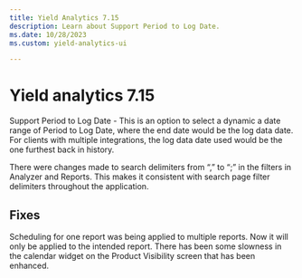 ```yaml
---
title: Yield Analytics 7.15
description: Learn about Support Period to Log Date. 
ms.date: 10/28/2023
ms.custom: yield-analytics-ui

---
```



# Yield analytics 7.15

Support Period to Log Date - This is an option to select a dynamic a
date range of Period to Log Date, where the end date would be the log
data date. For clients with multiple integrations, the log data date
used would be the one furthest back in history.

There were changes made to search delimiters from “,” to “;” in the
filters in Analyzer and Reports. This makes it consistent with search
page filter delimiters throughout the application.

## Fixes

Scheduling for one report was being applied to multiple reports. Now it
will only be applied to the intended report.
There has been some slowness in the calendar widget on the Product
Visibility screen that has been enhanced.
